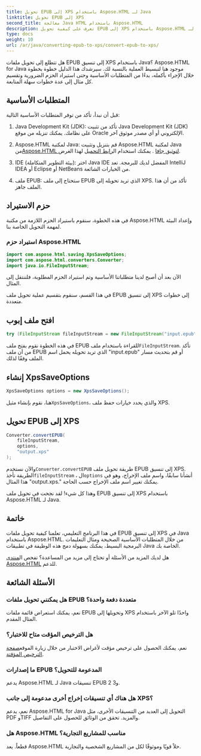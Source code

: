 ```yaml
---
title: تحويل EPUB إلى XPS باستخدام Aspose.HTML لـ Java
linktitle: تحويل EPUB إلى XPS
second_title: معالجة Java HTML باستخدام Aspose.HTML
description: تعرف على كيفية تحويل EPUB إلى XPS باستخدام Aspose.HTML لـ Java. دليل خطوة بخطوة للتحويل السلس من EPUB إلى XPS. جربه الآن!
type: docs
weight: 10
url: /ar/java/converting-epub-to-xps/convert-epub-to-xps/
---
```


هل تتطلع إلى تحويل ملفات EPUB إلى تنسيق XPS باستخدام Java؟ Aspose.HTML for Java موجود هنا لتبسيط العملية بالنسبة لك. سيرشدك هذا الدليل خطوة بخطوة خلال الإجراء بأكمله، بدءًا من المتطلبات الأساسية وحتى استيراد الحزم الضرورية وتقسيم كل مثال إلى عدة خطوات سهلة المتابعة.

## المتطلبات الأساسية

قبل أن نبدأ، تأكد من توفر المتطلبات الأساسية التالية:

1. Java Development Kit (JDK): تأكد من تثبيت Java Development Kit (JDK) على نظامك. يمكنك تنزيله من موقع Oracle الإلكتروني أو أي مصدر موثوق آخر.

2. Aspose.HTML لمكتبة Java: قم بتنزيل وتثبيت Aspose.HTML لمكتبة Java من[Aspose.HTML لتوثيق جافا](https://reference.aspose.com/html/java/) . يمكنك استخدام ال[رابط التحميل](https://releases.aspose.com/html/java/) لهذا الغرض.

3. IDE (بيئة التطوير المتكاملة): اختر Java IDE المفضل لديك للبرمجة. تعد IntelliJ IDEA أو Eclipse أو NetBeans من الخيارات الشائعة.

4. ملف EPUB: ستحتاج إلى ملف EPUB الذي تريد تحويله إلى XPS. تأكد من أن هذا الملف جاهز.

## حزم الاستيراد

في هذه الخطوة، سنقوم باستيراد الحزم اللازمة من مكتبة Aspose.HTML وإعداد البيئة لمهمة التحويل الخاصة بنا.

### استيراد حزم Aspose.HTML

```java
import com.aspose.html.saving.XpsSaveOptions;
import com.aspose.html.converters.Converter;
import java.io.FileInputStream;
```

الآن بعد أن أصبح لدينا متطلباتنا الأساسية وتم استيراد الحزم المطلوبة، فلننتقل إلى المثال.

في هذا القسم، سنقوم بتقسيم عملية تحويل ملف EPUB إلى تنسيق XPS إلى خطوات متعددة.

## افتح ملف إبوب

```java
try (FileInputStream fileInputStream = new FileInputStream("input.epub")) {
```

 في هذه الخطوة نقوم بفتح ملف EPUB للقراءة باستخدام ملف`FileInputStream`. تأكد من أن ملف EPUB الذي تريد تحويله يحمل اسم "input.epub" أو قم بتحديث مسار الملف وفقًا لذلك.

## إنشاء XpsSaveOptions

```java
XpsSaveOptions options = new XpsSaveOptions();
```

 هنا، نقوم بإنشاء مثيل`XpsSaveOptions`، والذي يحدد خيارات حفظ ملف XPS.

## تحويل EPUB إلى XPS

```java
Converter.convertEPUB(
    fileInputStream,
    options,
    "output.xps"
);
```

 والآن نستخدم`Converter.convertEPUB` طريقة تحويل ملف EPUB إلى تنسيق XPS. الطريقة تأخذ`fileInputStream` ، ال`options` أنشأنا سابقًا، واسم ملف الإخراج، وهو في هذا المثال "output.xps." يمكنك تغيير اسم ملف الإخراج حسب الحاجة.

وهذا كل شيء! لقد نجحت في تحويل ملف EPUB إلى تنسيق XPS باستخدام Aspose.HTML لـ Java.

## خاتمة

في هذا البرنامج التعليمي، تعلمنا كيفية تحويل ملفات EPUB إلى تنسيق XPS في Java باستخدام Aspose.HTML. من خلال المتطلبات الأساسية الصحيحة ومثال التعليمات البرمجية البسيط، يمكنك بسهولة دمج هذه الوظيفة في تطبيقات Java الخاصة بك.

 هل لديك المزيد من الأسئلة أو تحتاج إلى مزيد من المساعدة؟ تفحص ال[منتدى Aspose.HTML](https://forum.aspose.com/) للدعم.

## الأسئلة الشائعة

### هل يمكنني تحويل ملفات EPUB متعددة دفعة واحدة؟
نعم، يمكنك استعراض قائمة ملفات EPUB وتحويلها إلى XPS واحدًا تلو الآخر باستخدام المثال المقدم.

### هل الترخيص المؤقت متاح للاختبار؟
 نعم، يمكنك الحصول على ترخيص مؤقت لأغراض الاختبار من خلال زيارة الموقع[صفحة الترخيص المؤقتة](https://purchase.aspose.com/temporary-license/).

### ما إصدارات EPUB المدعومة للتحويل؟
يدعم Aspose.HTML لـ Java تنسيقات EPUB 2 و3.

### هل هناك أي تنسيقات إخراج أخرى مدعومة إلى جانب XPS؟
نعم، يدعم Aspose.HTML for Java التحويل إلى العديد من التنسيقات الأخرى، مثل PDF وTIFF والمزيد. تحقق من الوثائق للحصول على التفاصيل.

### هل Aspose.HTML مناسب للمشاريع التجارية؟
قطعاً. يعد Aspose.HTML حلاً قويًا وموثوقًا لكل من المشاريع الشخصية والتجارية.